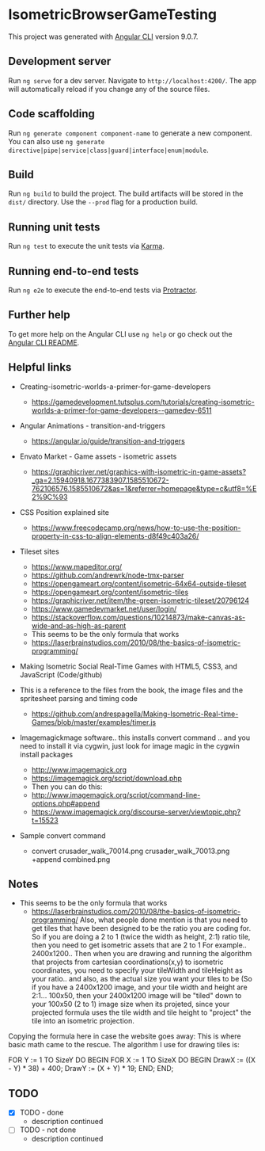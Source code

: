 # IsometricBrowserGameTesting

This project was generated with [Angular CLI](https://github.com/angular/angular-cli) version 9.0.7.

## Development server

Run `ng serve` for a dev server. Navigate to `http://localhost:4200/`. The app will automatically reload if you change any of the source files.

## Code scaffolding

Run `ng generate component component-name` to generate a new component. You can also use `ng generate directive|pipe|service|class|guard|interface|enum|module`.

## Build

Run `ng build` to build the project. The build artifacts will be stored in the `dist/` directory. Use the `--prod` flag for a production build.

## Running unit tests

Run `ng test` to execute the unit tests via [Karma](https://karma-runner.github.io).

## Running end-to-end tests

Run `ng e2e` to execute the end-to-end tests via [Protractor](http://www.protractortest.org/).

## Further help

To get more help on the Angular CLI use `ng help` or go check out the [Angular CLI README](https://github.com/angular/angular-cli/blob/master/README.md).


## Helpful links
*  Creating-isometric-worlds-a-primer-for-game-developers
     * https://gamedevelopment.tutsplus.com/tutorials/creating-isometric-worlds-a-primer-for-game-developers--gamedev-6511

* Angular Animations - transition-and-triggers
     * https://angular.io/guide/transition-and-triggers

* Envato Market - Game assets - isometric assets
     * https://graphicriver.net/graphics-with-isometric-in-game-assets?_ga=2.15940918.1677383907.1585510672-762106576.1585510672&as=1&referrer=homepage&type=c&utf8=%E2%9C%93
    
* CSS Position explained site
     * https://www.freecodecamp.org/news/how-to-use-the-position-property-in-css-to-align-elements-d8f49c403a26/

* Tileset sites
    * https://www.mapeditor.org/
    * https://github.com/andrewrk/node-tmx-parser
    * https://opengameart.org/content/isometric-64x64-outside-tileset
    * https://opengameart.org/content/isometric-tiles
    * https://graphicriver.net/item/the-green-isometric-tileset/20796124
    * https://www.gamedevmarket.net/user/login/
    * https://stackoverflow.com/questions/10214873/make-canvas-as-wide-and-as-high-as-parent
    * This seems to be the only formula that works
    * https://laserbrainstudios.com/2010/08/the-basics-of-isometric-programming/


*  Making Isometric Social Real-Time Games with HTML5, CSS3, and JavaScript (Code/github)
*  This is a reference to the files from the book, the image files and the spritesheet parsing and timing code
     * https://github.com/andrespagella/Making-Isometric-Real-time-Games/blob/master/examples/timer.js

* Imagemagickmage software.. this installs convert command .. and you need to install it via cygwin, just look for image magic in the cygwin install packages
    * http://www.imagemagick.org
    * https://imagemagick.org/script/download.php
    * Then you can do this:
    * http://www.imagemagick.org/script/command-line-options.php#append
    * https://www.imagemagick.org/discourse-server/viewtopic.php?t=15523
* Sample convert command
    * convert crusader_walk_70014.png crusader_walk_70013.png  +append combined.png




## Notes
  * This seems to be the only formula that works
    * https://laserbrainstudios.com/2010/08/the-basics-of-isometric-programming/
  Also, what people done mention is that you need to get tiles that have been designed to be the ratio you are coding for.
  So if you are doing a 2 to 1 (twice the width as height, 2:1) ratio tile, then you need to get isometric assets that are 2 to 1
  For example.. 2400x1200.. Then when you are drawing and running the algorithm that projects from cartesian coordinations(x,y) to
  isometric coordinates, you need to specify your tileWidth and tileHeight as your ratio.. and also, as the actual size you want your tiles to be
  (So if you have a 2400x1200 image, and your tile width and height are 2:1... 100x50, then your 2400x1200 image will be "tiled" down to your 100x50 (2 to 1) image size
  when its projeted, since your projected formula uses the tile width and tile height to "project" the tile into an isometric projection.

  Copying the formula here in case the website goes away:
  This is where basic math came to the rescue. The algorithm I use for drawing tiles is:

   FOR Y := 1 TO SizeY DO BEGIN
      FOR X := 1 TO SizeX DO BEGIN
         DrawX := ((X - Y) * 38) + 400;
         DrawY := (X + Y) * 19;
      END;
   END;




## TODO

* [X] TODO - done
    * description continued
* [ ] TODO - not done
    * description continued
